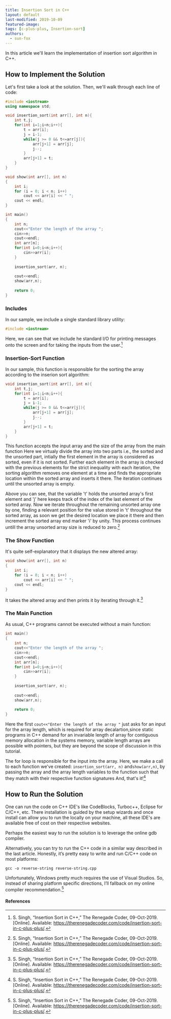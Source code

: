 ```yaml
---
title: Insertion Sort in C++
layout: default
last-modified: 2019-10-09
featured-image:
tags: [c-plus-plus, Insertion-sort]
authors:
  - sun-fox
---
```


In this article we'll learn the implementation of insertion sort algorithm in C++.

## How to Implement the Solution

Let's first take a look at the solution. Then, we'll walk through each line of code:

```c++
#include <iostream>
using namespace std;

void insertion_sort(int arr[], int n){
    int t,j;
    for(int i=1;i<n;i++){
        t = arr[i];
        j = i-1;
        while(j >= 0 && t<=arr[j]){
            arr[j+1] = arr[j];
            j--;
        }
        arr[j+1] = t;
    }
}

void show(int arr[], int n)  
{  
    int i;  
    for (i = 0; i < n; i++)  
        cout << arr[i] << " ";  
    cout << endl; 
} 

int main()  
{  
    int n;  
    cout<<"Enter the length of the array ";
    cin>>n;
    cout<<endl;
    int arr[n];
    for(int i=0;i<n;i++){
        cin>>arr[i];
    }
  
    insertion_sort(arr, n);   
    
    cout<<endl;
    show(arr,n);
  
    return 0;  
}  

```
### Includes

In our sample, we include a single standard library utility:

```c++
#include <iostream>
```

Here, we can see that we include he standard I/O for printing messages onto the
screen and for taking the inputs from the user.[^1]

### Insertion-Sort Function
In our sample, this function is responsible for the sorting the array according 
to the inserion sort algorithm:

```c++
void insertion_sort(int arr[], int n){
    int t,j;
    for(int i=1;i<n;i++){
        t = arr[i];
        j = i-1;
        while(j >= 0 && t<=arr[j]){
            arr[j+1] = arr[j];
            j--;
        }
        arr[j+1] = t;
    }
}
```
This function accepts the input array and the size of the array from the main function 
Here we virtualy divide the array into two parts i.e., the sorted and the unsorted part,
intially the first element in the array is considered as sorted, even if it is not sorted.
Further each element in the array is checked with the previous elements for the strict
inequality with each iteration, the sorting algorithm removes one element at a time and
finds the appropriate location within the sorted array and inserts it there. The iteration
continues until the unsorted array is empty.

Above you can see, that the variable 't' holds the unsorted array's first element and 'j' 
here keeps track of the index of the last element of the sorted array. Now we iterate 
throughout the remaining unsorted array one by one, finding a relevant position for the 
value stored in 't' throughout the sorted array, as soon we get the desired location we 
place it there and then increment the sorted array end marker 'i' by unity.
This process continues untill the array unsorted array size is reduced to zero.[^1]

### The Show Function

It's quite self-explanatory that it displays the new altered array:

```c++
void show(int arr[], int n)  
{  
    int i;  
    for (i = 0; i < n; i++)  
        cout << arr[i] << " ";  
    cout << endl; 
}
```
It takes the altered array and then prints it by iterating through it.[^1]

### The Main Function

As usual, C++ programs cannot be executed without a main function:

```c++
int main()  
{  
    int n;  
    cout<<"Enter the length of the array ";
    cin>>n;
    cout<<endl;
    int arr[n];
    for(int i=0;i<n;i++){
        cin>>arr[i];
    }
  
    insertion_sort(arr, n);   
    
    cout<<endl;
    show(arr,n);
  
    return 0;  
} 
```

Here the first `cout<<"Enter the length of the array "` just asks for an input for the array length, 
which is required for array decalartion,since static programs in C++ demand for an invariable length
of array for contiguous memory allocation in the systems memory, variable length arrays are possible
with pointers, but they are beyond the scope of 
discussion in this tutorial.

The for loop is responsible for the input into the array.
Here, we make a call to each function we've created: `insertion_sort(arr, n)` and`show(arr,n)`, by passing
the array and the array length variables to the function such that they match with their respective function
signatures And, that's it![^1]


## How to Run the Solution

One can run the code on C++ IDE's like CodeBlocks, Turboc++, Eclipse for C/C++, etc.
There installation is guided by the setup wizards and once install can allow you to 
run the locally on your machine, all these IDE's are available free of cost on their
respective websites.

Perhaps the easiest way to run the solution is to leverage the online gdb 
compiler.

Alternatively, you can try to run the C++ code in a similar way described 
in the last article. Honestly, it’s pretty easy to write and run C/C++ code 
on most platforms:

```console
gcc -o reverse-string reverse-string.cpp
```

Unfortunately, Windows pretty much requires the use of Visual Studios. So, 
instead of sharing platform specific directions, I’ll fallback on my online 
compiler recommendation.[^1]


#### References

[^1]: S. Singh, “Insertion Sort in C++,” The Renegade Coder, 09-Oct-2019. [Online]. Available: <https://therenegadecoder.com/code/insertion-sort-in-c-plus-plus/>.